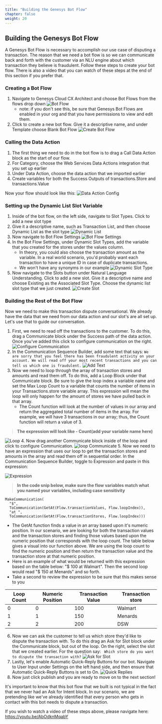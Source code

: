 ```yaml
---
title: "Building the Genesys Bot Flow"
chapter: false
weight: 20
---
```


## Building the Genesys Bot Flow
A Genesys Bot Flow is necessary to accomplish our use case of disputing a transaction. The reason that we need a bot flow is so we can communicate back and forth with the customer via an NLU engine about which transaction they believe is fraudulent. Follow these steps to create your bot flow. There is also a video that you can watch of these steps at the end of this section if you prefer that. 

### Creating a Bot Flow

1. Navigate to Genesys Cloud CX Architect and choose Bot Flows from the flows drop down
![Bot Flow](/images/botFlow.jpg)
    - note: if you don't see this, be sure that Genesys Bot Flows are enabled in your org and that you have permissions to view and edit them.
2. Click to create a new bot flow. Give it a descriptive name, and under Template choose Blank Bot Flow
![Create Bot Flow](/images/createBotFlow.jpg)

### Calling the Data Action
1. The first thing we need to do in the bot flow is to drag a Call Data Action block as the start of our flow. 
2. For Category, choose the Web Services Data Actions integration that you set up earlier
3. Under Data Action, choose the data action that we imported earlier 
4. Create variables for both the Success Outputs of transactions.Store and transactions.Value

Now your flow should look like this:
![Data Action Config](/images/dataActionConfig.jpg)

### Setting up the Dynamic List Slot Variable
1. Inside of the bot flow, on the left side, navigate to Slot Types. Click to add a new slot type
2. Give it a descriptive name, such as Transaction List, and then choose Dynamic List as the slot type
![Dynamic List](/images/dynamicList.jpg)
3. Now navigate to Bot Flow Settings
![Bot Flow Settings](/images/botFlowSettings.jpg)
4. In the Bot Flow Settings, under Dynamic Slot Types, add the variable that you created for the stores under the values column.
    - In theory, you could also choose the transaction amount as the variable. In a real world scenario, you'd probably want each transaction to have a unique ID in case of duplicate transactions.
    - We won't have any synonyms in our example
    ![Dynamic Slot Type](/images/dynamicSlotType.jpg)
5. Now navigate to the Slots button under Natural Language Understanding. Click to add a new slot. Give it a descriptive name and choose Existing as the Associated Slot Type. Choose the dynamic list slot type that we just created.
![Create Slot](/images/createSlot.jpg)

### Building the Rest of the Bot Flow
Now we need to make this transaction dispute conversational. We already have the data that we need from our data action and our slot's are all set up. Let's use that to guide our conversation.
1. First, we need to read off the transactions to the customer. To do this, drag a Communicate block under the Success path of the data action. Once you've added this click to configure communication on the right.
![Configure Communication](/images/configureCommunication.jpg)
2. In the Communication Sequence Builder, add some text that says:
```We are sorry that you feel there has been fraudulent activity on your account. We will read off your most recent transactions and you can tell us which one is fraudulent.```
![Add Text](/images/addText.jpg)
3. Now we need to loop through the array of transaction stores and amounts and read them off. To do this, add a Loop Block under that Communicate block. Be sure to give the loop index a variable name and set the Max Loop Count to a variable that counts the number of items in your Transactions.store variable array. This expression will mean the loop will only happen for the amount of stores we have pulled back in that array.
    - The Count function will look at the number of values in our array and return the aggregated total number of items in the array. For example, we will have 3 transactions in our array; thus, the Count function will return a value of 3.

> **The expression will look like - Count(add your variable name here)**

![Loop](/images/loop.jpg)
4. Now drag another Communicate block inside of the loop and click to configure Communication.
![loop Communicate](/images/loopCommunicate.jpg)
5. Now we need to have an expression that uses our loop to get the transaction stores and amounts in the array and read them off in sequential order. In the Communication Sequence Builder, toggle to Expression and paste in this expression: 

![Expression](/images/expression.jpg)

> **In the code snip below, make sure the flow variables match what you named your variables, including case sensitivity**

```
MakeCommunication(
  "$", 
  ToCommunication(GetAt(Flow.transactionValues, Flow.loopIndex)), 
  "at ", 
  ToCommunication(GetAt(Flow.transactionStores, Flow.loopIndex)))
```
  - The GetAt function finds a value in an array based upon it's numeric position. In our scenario, we are looking for both the transaction values and the transaction stores and finding those values based upon the numeric position that corresponds with the loop count. The table below gives a visual into our function above. We are using the loop count to find the numeric position and then return the transaction value and the transaction store at that numeric position.
  - Here is an example of what would be returned with this expression based on the table below: "$ 100 at Walmart". Then the second loop would read "$ 150 at Menards" and so forth.
  - Take a second to review the expression to be sure that this makes sense to you

  |Loop Count | Numeric Position | Transaction Value | Transaction store |
  | --- | --- | --- | --- |
  |0 | 0 | 100 | Walmart|
  |1 | 1 | 150 | Menards |
  |2 | 2| 200 | DSW |



6. Now we can ask the customer to tell us which store they'd like to dispute the transaction with. To do this drag an Ask for Slot block under the Communicate block, but out of the loop. On the right, select the slot that we created earlier. For the question say:
``` Which store do you want to dispute the transaction with?```
![Ask for Slot](/images/askForSlot.jpg)
7. Lastly, let's enable Automatic Quick-Reply Buttons for our bot. Navigate to User Input under Settings on the left hand side, and then ensure that Automatic Quick-Reply Buttons is set to On.
![Quick Replies](/images/quickReplies.jpg)
8. Now just click publish and you are ready to move on to the next section! 

It's important to know that this bot flow that we built is not typical in the fact that we never had an Ask for Intent block. In our scenario, we are pretending like we've already identified that every person who gets in contact with this bot needs to dispute a transaction.

If you wish to watch a video of these steps above, please navigate here: https://youtu.be/AbOdknMqabY



